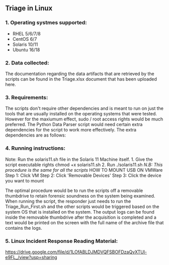 ## **Triage in Linux**

### 1. Operating systmes supported:
- RHEL 5/6/7/8
- CentOS 6/7
- Solaris 10/11
- Ubuntu 16/18

### 2. Data collected:
The documentation regarding the data artifacts that are retrieved by the scripts can be found in the Triage.xlsx document that has been uploaded here.

### 3. Requirements:

The scripts don't require other dependencies and is meant to run on just the tools that are usually installed on the operating systems that were tested. However for the maxiumum effect, sudo / root access rights would be much preferred.
The Python Data Parser script would need certain extra dependencies for the script to work more effectively. The extra dependencies are as follows:


### 4. Running instructions:

 Note: Run the solaris11.sh file in the Solaris 11 Machine itself.
       1. Give the script executable rights
          chmod +x solaris11.sh 
       2. Run ./solaris11.sh
*N.B: This procedure is the same for all the scripts*
HOW TO MOUNT USB ON VMWare
Step 1: Click VM
Step 2: Click 'Removable Devices'
Step 3: Click the device you want to mount

The optimal procedure would be to run the scripts off a removable thumbdrive to retain forensic soundness on the system being examined. When running the script, the responder just needs to run the Triage_Run_First.sh and the other scripts would be triggered based on the system OS that is installed on the system. The output logs can be found inside the removable thumbdrive after the acquisition is completed and a text would be printed on the screen with the full name of the archive file that contains the logs.

### 5. Linux Incident Response Reading Material:
https://drive.google.com/file/d/1LOfABLDJMDVQFSBOFDzaQvXTUl-e9FL_/view?usp=sharing
